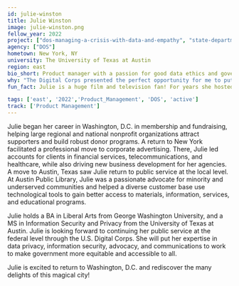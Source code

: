 ```yaml
---
id: julie-winston
title: Julie Winston
image: julie-winston.png
fellow_year: 2022
project: ["dos-managing-a-crisis-with-data-and-empathy", "state-department-leveraging-data-to-support-the-release-of-222-nicaraguan-political-prisoners"]
agency: ["DOS"]
hometown: New York, NY
university: The University of Texas at Austin
region: east
bio_short: Product manager with a passion for good data ethics and governance 
why: "The Digital Corps presented the perfect opportunity for me to put my education into practice, be a champion of good data ethics and governance, and make a meaningful contribution advocating for the public and my community. I hope my efforts will serve people well and help to build more trust in government."
fun_fact: Julie is a huge film and television fan! For years she hosted a Rob Reiner Film Festival, complete with screenings of the entire Rob Reiner directorial oeuvre, movie-related food, and an Oscars-like “Meathead Awards” ceremony. Mr. Reiner was invited, and while he did not attend, he graciously sent a personal note expressing his surprise and delight to be honored in this way, (and that he thought they were a little nuts to be doing this.)

tags: ['east', '2022','Product_Management', 'DOS', 'active']
track: ['Product Management']
---
```


Julie began her career in Washington, D.C. in membership and fundraising, helping large regional and national nonprofit organizations attract supporters and build robust donor programs. A return to New York facilitated a professional move to corporate advertising. There, Julie led accounts for clients in financial services, telecommunications, and healthcare, while also driving new business development for her agencies. A move to Austin, Texas saw Julie return to public service at the local level. At Austin Public Library, Julie was a passionate advocate for minority and underserved communities and helped a diverse customer base use technological tools to gain better access to materials, information, services, and educational programs.

Julie holds a BA in Liberal Arts from George Washington University, and a MS in Information Security and Privacy from the University of Texas at Austin. Julie is looking forward to continuing her public service at the federal level through the U.S. Digital Corps. She will put her expertise in data privacy, information security, advocacy, and communications to work to make government more equitable and accessible to all. 

Julie is excited to return to Washington, D.C. and rediscover the many delights of this magical city! 
